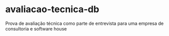 # avaliacao-tecnica-db
Prova de avaliação técnica como parte de entrevista para uma empresa de consultoria e software house
